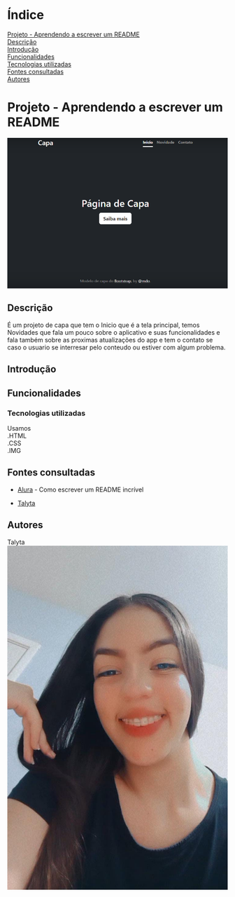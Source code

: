 # Índice

[Projeto - Aprendendo a escrever um README](#projeto---aprendendo-a-escrever-um-readme)  
[Descrição](#descri%C3%A7%C3%A3o)  
[Introdução](#introdu%C3%A7%C3%A3o)  
[Funcionalidades](#funcionalidades)  
[Tecnologias utilizadas](#tecnologias-utilizadas)  
[Fontes consultadas](#fontes-consultadas)  
[Autores](#autores)  

# Projeto - Aprendendo a escrever um README

![image info](https://github.com/poxxataly26/portfolio-pessoal/blob/main/Img/Capa.png)

## Descrição
É um projeto de capa que tem o Inicio que é a tela principal, temos Novidades que fala um pouco sobre o aplicativo e suas funcionalidades e fala também sobre as proximas atualizações do app e tem o contato se caso o usuario se interresar pelo conteudo ou estiver com algum problema.
## Introdução

## Funcionalidades

### Tecnologias utilizadas
Usamos   
.HTML  
.CSS  
.IMG  
## Fontes consultadas

* [Alura](https://www.alura.com.br/artigos/escrever-bom-readme) - Como escrever um README incrível
    
* [Talyta](https://github.com/poxxataly26/portfolio-pessoal) 
  
## Autores

Talyta
![image info](img/foto.jpeg)

